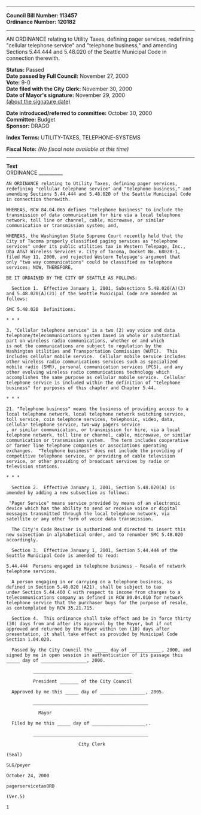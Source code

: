 * * * * *  
  
**Council Bill Number: [](#h0)[](#h2)113457**   
**Ordinance Number: 120182**  
  
* * * * *  
  
AN ORDINANCE relating to Utility Taxes, defining pager services, redefining "cellular telephone service" and "telephone business," and amending Sections 5.44.444 and 5.48.020 of the Seattle Municipal Code in connection therewith.  
  
**Status:** Passed   
**Date passed by Full Council:** November 27, 2000   
**Vote:** 9-0   
**Date filed with the City Clerk:** November 30, 2000   
**Date of Mayor's signature:** November 29, 2000   
[(about the signature date)](/~public/approvaldate.htm)   
  
  
**Date introduced/referred to committee:** October 30, 2000   
**Committee:** Budget   
**Sponsor:** DRAGO   
  
**Index Terms:** UTILITY-TAXES, TELEPHONE-SYSTEMS  
  
**Fiscal Note:** *(No fiscal note available at this time)*  
  
* * * * *  
  
**Text**  
    ORDINANCE __________  
  
    AN ORDINANCE relating to Utility Taxes, defining pager services,  
    redefining "cellular telephone service" and "telephone business," and  
    amending Sections 5.44.444 and 5.48.020 of the Seattle Municipal Code  
    in connection therewith.  
  
    WHEREAS, RCW 84.04.065 defines "telephone business" to include the  
    transmission of data communication for hire via a local telephone  
    network, toll line or channel, cable, microwave, or similar  
    communication or transmission system; and,  
  
    WHEREAS, the Washington State Supreme Court recently held that the  
    City of Tacoma properly classified paging services as "telephone  
    services" under its public utilities tax in Western Telepage, Inc.,  
    Dba AT&T Wireless Services v. City of Tacoma, Docket No. 68028-1,  
    filed May 11, 2000, and rejected Western Telepage's argument that  
    only "two way communications" could be classified as telephone  
    services; NOW, THEREFORE,  
  
    BE IT ORDAINED BY THE CITY OF SEATTLE AS FOLLOWS:  
  
      Section 1.  Effective January 1, 2001, Subsections 5.48.020(A)(3)  
    and 5.48.020(A)(21) of the Seattle Municipal Code are amended as  
    follows:  
  
    SMC 5.48.020  Definitions.  
  
    * * *  
  
    3. "Cellular telephone service" is a two (2) way voice and data  
    telephone/telecommunications system based in whole or substantial  
    part on wireless radio communications, whether or and which  
    is not the communications are subject to regulation by the  
    Washington Utilities and Transportation Commission (WUTC).  This  
    includes cellular mobile service.  Cellular mobile service includes  
    other wireless radio communications services such as specialized  
    mobile radio (SMR), personal communication services (PCS), and any  
    other evolving wireless radio communications technology which  
    accomplishes the same purpose as cellular mobile service.  Cellular  
    telephone service is included within the definition of "telephone  
    business" for purposes of this chapter and Chapter 5.44.  
  
    * * *  
  
    21. "Telephone business" means the business of providing access to a  
    local telephone network, local telephone network switching service,  
    toll service, coin telephone services, telephonic, video, data,   
    cellular telephone service, two-way pagers service  
    , or similar communication, or transmission for hire, via a local  
    telephone network, toll line or channel, cable, microwave, or similar  
    communication or transmission system.  The term includes cooperative  
    or farmer line telephone companies or associations operating  
    exchanges.  "Telephone business" does not include the providing of  
    competitive telephone service, or providing of cable television  
    service, or other providing of broadcast services by radio or  
    television stations.  
  
    * * *  
  
      Section 2.  Effective January 1, 2001, Section 5.48.020(A) is  
    amended by adding a new subsection as follows:  
  
     "Pager Service" means service provided by means of an electronic  
    device which has the ability to send or receive voice or digital  
    messages transmitted through the local telephone network, via  
    satellite or any other form of voice data transmission.  
  
      The City's Code Reviser is authorized and directed to insert this  
    new subsection in alphabetical order, and to renumber SMC 5.48.020  
    accordingly.  
  
      Section 3.  Effective January 1, 2001, Section 5.44.444 of the  
    Seattle Municipal Code is amended to read:  
  
    5.44.444  Persons engaged in telephone business - Resale of network  
    telephone services.  
  
      A person engaging in or carrying on a telephone business, as  
    defined in Section 5.48.020 (A21), shall be subject to tax  
    under Section 5.44.400 C with respect to income from charges to a  
    telecommunications company as defined in RCW 80.04.010 for network  
    telephone service that the purchaser buys for the purpose of resale,  
    as contemplated by RCW 35.21.715.  
  
      Section 4.  This ordinance shall take effect and be in force thirty  
    (30) days from and after its approval by the Mayor, but if not  
    approved and returned by the Mayor within ten (10) days after  
    presentation, it shall take effect as provided by Municipal Code  
    Section 1.04.020.  
  
      Passed by the City Council the _____ day of ____________, 2000, and  
    signed by me in open session in authentication of its passage this  
    _____ day of _________________, 2000.  
  
              _____________________________________  
  
              President _______ of the City Council  
  
      Approved by me this _____ day of _________________, 2005.  
  
              ___________________________________________  
  
                Mayor  
  
      Filed by me this _____ day of ____________________,.  
  
              ___________________________________________  
  
                               City Clerk  
  
    (Seal)  
  
    SLG/peyer  
  
    October 24, 2000  
  
    pagerservicetaxORD  
  
    (Ver.5)  
  
    1  

